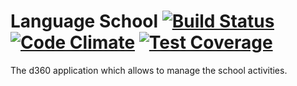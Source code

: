 # Language School [![Build Status](https://travis-ci.org/dark-side/language-school.svg)](https://travis-ci.org/profile/dark-side) [![Code Climate](https://codeclimate.com/github/dark-side/language-school/badges/gpa.svg)](https://codeclimate.com/github/dark-side/language-school) [![Test Coverage](https://codeclimate.com/github/dark-side/language-school/badges/coverage.svg)](https://codeclimate.com/github/dark-side/language-school/coverage)
The d360 application which allows to manage the school activities.

